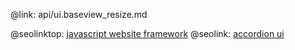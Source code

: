 @link: api/ui.baseview_resize.md

@seolinktop: [javascript website framework](https://webix.com)
@seolink: [accordion ui](https://webix.com/widget/accordion/)